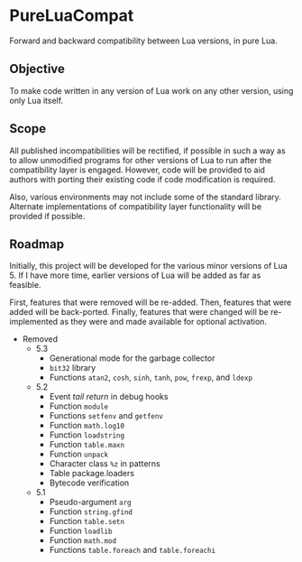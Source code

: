 # PureLuaCompat
Forward and backward compatibility between Lua versions, in pure Lua.

## Objective
To make code written in any version of Lua work on any other version, using only Lua itself.

## Scope
All published incompatibilities will be rectified, if possible in such a way as to allow unmodified programs for other versions of Lua to run after the compatibility layer is engaged. However, code will be provided to aid authors with porting their existing code if code modification is required.

Also, various environments may not include some of the standard library. Alternate implementations of compatibility layer functionality will be provided if possible.

## Roadmap
Initially, this project will be developed for the various minor versions of Lua 5. If I have more time, earlier versions of Lua will be added as far as feasible.

First, features that were removed will be re-added. Then, features that were added will be back-ported. Finally, features that were changed will be re-implemented as they were and made available for optional activation.

* Removed
  * 5.3
    * Generational mode for the garbage collector
    * `bit32` library
    * Functions `atan2`, `cosh`, `sinh`, `tanh`, `pow`, `frexp`, and `ldexp`
  * 5.2
    * Event *tail return* in debug hooks
    * Function `module`
    * Functions `setfenv` and `getfenv`
    * Function `math.log10`
    * Function `loadstring`
    * Function `table.maxn`
    * Function `unpack`
    * Character class `%z` in patterns
    * Table package.loaders
    * Bytecode verification
  * 5.1
    * Pseudo-argument `arg`
    * Function `string.gfind`
    * Function `table.setn`
    * Function `loadlib`
    * Function `math.mod`
    * Functions `table.foreach` and `table.foreachi`
